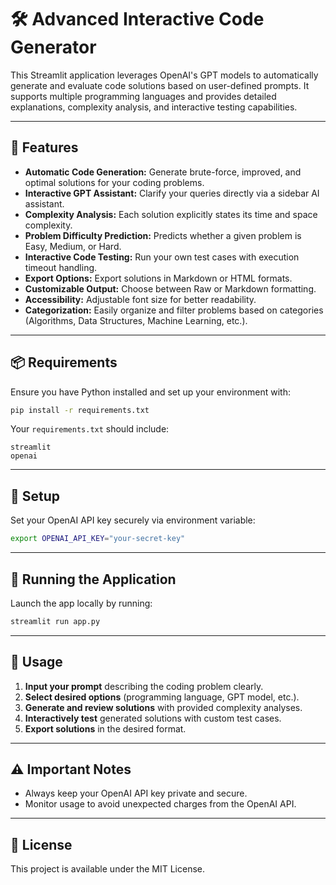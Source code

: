 # 🛠️ Advanced Interactive Code Generator

This Streamlit application leverages OpenAI's GPT models to automatically generate and evaluate code solutions based on user-defined prompts. It supports multiple programming languages and provides detailed explanations, complexity analysis, and interactive testing capabilities.

---

## 🚀 Features

- **Automatic Code Generation:** Generate brute-force, improved, and optimal solutions for your coding problems.
- **Interactive GPT Assistant:** Clarify your queries directly via a sidebar AI assistant.
- **Complexity Analysis:** Each solution explicitly states its time and space complexity.
- **Problem Difficulty Prediction:** Predicts whether a given problem is Easy, Medium, or Hard.
- **Interactive Code Testing:** Run your own test cases with execution timeout handling.
- **Export Options:** Export solutions in Markdown or HTML formats.
- **Customizable Output:** Choose between Raw or Markdown formatting.
- **Accessibility:** Adjustable font size for better readability.
- **Categorization:** Easily organize and filter problems based on categories (Algorithms, Data Structures, Machine Learning, etc.).

---

## 📦 Requirements

Ensure you have Python installed and set up your environment with:

```bash
pip install -r requirements.txt
```

Your `requirements.txt` should include:

```
streamlit
openai
```

---

## 🔑 Setup

Set your OpenAI API key securely via environment variable:

```bash
export OPENAI_API_KEY="your-secret-key"
```

---

## 🚀 Running the Application

Launch the app locally by running:

```bash
streamlit run app.py
```

---

## 🎯 Usage

1. **Input your prompt** describing the coding problem clearly.
2. **Select desired options** (programming language, GPT model, etc.).
3. **Generate and review solutions** with provided complexity analyses.
4. **Interactively test** generated solutions with custom test cases.
5. **Export solutions** in the desired format.

---

## ⚠️ Important Notes

- Always keep your OpenAI API key private and secure.
- Monitor usage to avoid unexpected charges from the OpenAI API.

---

## 📜 License

This project is available under the MIT License.

